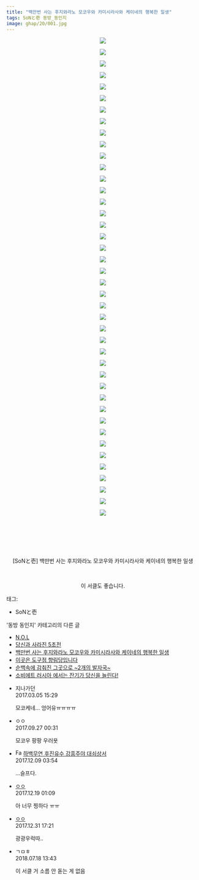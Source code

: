 ```yaml
---
title: "백만번 사는 후지와라노 모코우와 카미시라사와 케이네의 행복한 일생"
tags: SoNと壱 동방_동인지
image: ghap/20/001.jpg
---
```

<div class="article">
<p style="text-align: center; clear: none; float: none;"><img src="{{ site.nasurl }}/ghap/20/001.jpg"/></p>
<p style="text-align: center; clear: none; float: none;"><img src="{{ site.nasurl }}/ghap/20/002.jpg"/></p>
<p style="text-align: center; clear: none; float: none;"><img src="{{ site.nasurl }}/ghap/20/003.jpg"/></p>
<p style="text-align: center; clear: none; float: none;"><img src="{{ site.nasurl }}/ghap/20/004.jpg"/></p>
<p style="text-align: center; clear: none; float: none;"><img src="{{ site.nasurl }}/ghap/20/005.jpg"/></p>
<p style="text-align: center; clear: none; float: none;"><img src="{{ site.nasurl }}/ghap/20/006.jpg"/></p>
<p style="text-align: center; clear: none; float: none;"><img src="{{ site.nasurl }}/ghap/20/007.jpg"/></p>
<p style="text-align: center; clear: none; float: none;"><img src="{{ site.nasurl }}/ghap/20/008.jpg"/></p>
<p style="text-align: center; clear: none; float: none;"><img src="{{ site.nasurl }}/ghap/20/009.jpg"/></p>
<p style="text-align: center; clear: none; float: none;"><img src="{{ site.nasurl }}/ghap/20/010.jpg"/></p>
<p style="text-align: center; clear: none; float: none;"><img src="{{ site.nasurl }}/ghap/20/011.jpg"/></p>
<p style="text-align: center; clear: none; float: none;"><img src="{{ site.nasurl }}/ghap/20/012.jpg"/></p>
<p style="text-align: center; clear: none; float: none;"><img src="{{ site.nasurl }}/ghap/20/013.jpg"/></p>
<p style="text-align: center; clear: none; float: none;"><img src="{{ site.nasurl }}/ghap/20/014.jpg"/></p>
<p style="text-align: center; clear: none; float: none;"><img src="{{ site.nasurl }}/ghap/20/015.jpg"/></p>
<p style="text-align: center; clear: none; float: none;"><img src="{{ site.nasurl }}/ghap/20/016.jpg"/></p>
<p style="text-align: center; clear: none; float: none;"><img src="{{ site.nasurl }}/ghap/20/017.jpg"/></p>
<p style="text-align: center; clear: none; float: none;"><img src="{{ site.nasurl }}/ghap/20/018.jpg"/></p>
<p style="text-align: center; clear: none; float: none;"><img src="{{ site.nasurl }}/ghap/20/019.jpg"/></p>
<p style="text-align: center; clear: none; float: none;"><img src="{{ site.nasurl }}/ghap/20/020.jpg"/></p>
<p style="text-align: center; clear: none; float: none;"><img src="{{ site.nasurl }}/ghap/20/021.jpg"/></p>
<p style="text-align: center; clear: none; float: none;"><img src="{{ site.nasurl }}/ghap/20/022.jpg"/></p>
<p style="text-align: center; clear: none; float: none;"><img src="{{ site.nasurl }}/ghap/20/023.jpg"/></p>
<p style="text-align: center; clear: none; float: none;"><img src="{{ site.nasurl }}/ghap/20/024.jpg"/></p>
<p style="text-align: center; clear: none; float: none;"><img src="{{ site.nasurl }}/ghap/20/025.jpg"/></p>
<p style="text-align: center; clear: none; float: none;"><img src="{{ site.nasurl }}/ghap/20/026.jpg"/></p>
<p style="text-align: center; clear: none; float: none;"><img src="{{ site.nasurl }}/ghap/20/027.jpg"/></p>
<p style="text-align: center; clear: none; float: none;"><img src="{{ site.nasurl }}/ghap/20/028.jpg"/></p>
<p style="text-align: center; clear: none; float: none;"><img src="{{ site.nasurl }}/ghap/20/029.jpg"/></p>
<p style="text-align: center; clear: none; float: none;"><img src="{{ site.nasurl }}/ghap/20/030.jpg"/></p>
<p style="text-align: center; clear: none; float: none;"><img src="{{ site.nasurl }}/ghap/20/031.jpg"/></p>
<p style="text-align: center; clear: none; float: none;"><img src="{{ site.nasurl }}/ghap/20/032.jpg"/></p>
<p style="text-align: center; clear: none; float: none;"><img src="{{ site.nasurl }}/ghap/20/033.jpg"/></p>
<p style="text-align: center; clear: none; float: none;"><img src="{{ site.nasurl }}/ghap/20/034.jpg"/></p>
<p style="text-align: center; clear: none; float: none;"><img src="{{ site.nasurl }}/ghap/20/035.jpg"/></p>
<p style="text-align: center; clear: none; float: none;"><img src="{{ site.nasurl }}/ghap/20/036.jpg"/></p>
<p style="text-align: center; clear: none; float: none;"><img src="{{ site.nasurl }}/ghap/20/037.jpg"/></p>
<p style="text-align: center; clear: none; float: none;"><img src="{{ site.nasurl }}/ghap/20/038.jpg"/></p>
<p style="text-align: center; clear: none; float: none;"><img src="{{ site.nasurl }}/ghap/20/039.jpg"/></p>
<p style="text-align: center; clear: none; float: none;"><img src="{{ site.nasurl }}/ghap/20/040.jpg"/></p>
<p style="text-align: center; clear: none; float: none;"><img src="{{ site.nasurl }}/ghap/20/041.jpg"/></p>
<p style="text-align: center; clear: none; float: none;"><img src="{{ site.nasurl }}/ghap/20/042.jpg"/></p>
<p style="text-align: center; clear: none; float: none;"><br/></p>
<p style="text-align: center; clear: none; float: none;"><br/></p>
<p style="text-align: center; clear: none; float: none;"><br/></p>
<p style="text-align: center; clear: none; float: none;">[SoNと壱] 백만번 사는 후지와라노 모코우와 카미시라사와 케이네의 행복한 일생</p>
<p style="text-align: center;"></p>
<p style="text-align: center;"><br/></p>
<p style="text-align: center;">이 서클도 좋습니다.<br/></p>
</div><div class="tagTrail">
<p>태그: </p>
<ul>
<li>SoNと壱</li>
</ul>
</div><div class="another">
<p>'동방 동인지' 카테고리의 다른 글</p>
<ul>
<li><a href="/2016-06-16-ghap_22">N.O.L</a></li>
<li><a href="/2016-06-16-ghap_21">당신과 사라진 5초전</a></li>
<li><a href="/2016-06-16-ghap_20">백만번 사는 후지와라노 모코우와 카미시라사와 케이네의 행복한 일생</a></li>
<li><a href="/2016-06-16-ghap_19">이곳은 도구점 향림당입니다</a></li>
<li><a href="/2016-06-16-ghap_18">순백속에 감춰진 그곳으로 ~2개의 발자국~</a></li>
<li><a href="/2016-06-16-ghap_17">소비에트 러시아 에서는 잔기가 당신을 늘린다!</a></li>
</ul>
</div><div class="cb_module cb_fluid">
<div class="cb_wrt cb_profile">
<div class="comment">
<ul>
<li class="cb_thumb_off" id="comment14931815">
<div class="cb_comment_area">
<div class="cb_info_area">
<div class="cb_section">
<span class="cb_nick_name">지나가던</span>
</div>
<div class="cb_section">
<span class="cb_date">2017.03.05 15:29 </span>
</div>
</div>
<div class="cb_dsc_comment">
<p class="cb_dsc">
											모코케네... 엉어유ㅠㅠㅠㅠ
										</p>
</div>
</div></li>
<li class="cb_thumb_off" id="comment15091216">
<div class="cb_comment_area">
<div class="cb_info_area">
<div class="cb_section">
<span class="cb_nick_name">ㅇㅇ</span>
</div>
<div class="cb_section">
<span class="cb_date">2017.09.27 00:31 </span>
</div>
</div>
<div class="cb_dsc_comment">
<p class="cb_dsc">
											모코우 팡팡 우러욧
										</p>
</div>
</div></li>
<li class="cb_thumb_off" id="comment15148167">
<div class="cb_comment_area">
<div class="cb_info_area">
<div class="cb_section">
<span class="cb_nick_name"><img alt="Favicon of http://www.naver.com" height="16" onerror="this.onerror=null;this.parentNode.removeChild(this)" src="http://www.naver.com/favicon.ico" width="16"/> <a href="http://www.naver.com" onclick="return openLinkInNewWindow(this)">하백무연 후진유수 강흥주야 대쇠상서</a></span>
</div>
<div class="cb_section">
<span class="cb_date">2017.12.09 03:54 </span>
</div>
</div>
<div class="cb_dsc_comment">
<p class="cb_dsc">
											...슬프다.
										</p>
</div>
</div></li>
<li class="cb_thumb_off" id="comment15154923">
<div class="cb_comment_area">
<div class="cb_info_area">
<div class="cb_section">
<span class="cb_nick_name"> <a href="http://ㅇㅇㅇ" onclick="return openLinkInNewWindow(this)">ㅇㅇ</a></span>
</div>
<div class="cb_section">
<span class="cb_date">2017.12.19 01:09 </span>
</div>
</div>
<div class="cb_dsc_comment">
<p class="cb_dsc">
											아 너무 찡하다 ㅠㅠ
										</p>
</div>
</div></li>
<li class="cb_thumb_off" id="comment15163749">
<div class="cb_comment_area">
<div class="cb_info_area">
<div class="cb_section">
<span class="cb_nick_name"> <a href="http://http:/ㄱㄷ" onclick="return openLinkInNewWindow(this)">ㅇㅇ</a></span>
</div>
<div class="cb_section">
<span class="cb_date">2017.12.31 17:21 </span>
</div>
</div>
<div class="cb_dsc_comment">
<p class="cb_dsc">
											광광우럭따..
										</p>
</div>
</div></li>
<li class="cb_thumb_off" id="comment15289259">
<div class="cb_comment_area">
<div class="cb_info_area">
<div class="cb_section">
<span class="cb_nick_name">ㄱㅁㅎ</span>
</div>
<div class="cb_section">
<span class="cb_date">2018.07.18 13:43 </span>
</div>
</div>
<div class="cb_dsc_comment">
<p class="cb_dsc">
											이 서클 거 소름 안 돋는 게 없음
										</p>
</div>
</div></li>
</ul>
</div>
</div><!-- commentList close -->
</div>
